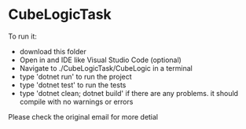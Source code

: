 # CubeLogicTask

To run it: 
 - download this folder
 - Open in and IDE like Visual Studio Code (optional)
 - Navigate to ./CubeLogicTask/CubeLogic in a terminal
 - type 'dotnet run' to run the project
 - type 'dotnet test' to run the tests
 - type 'dotnet clean; dotnet build' if there are any problems. it should compile with no warnings or errors

Please check the original email for more detial
